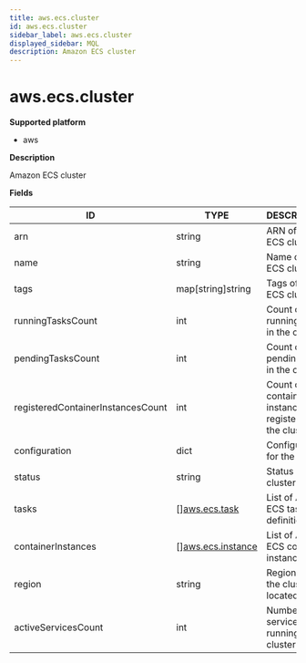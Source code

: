```yaml
---
title: aws.ecs.cluster
id: aws.ecs.cluster
sidebar_label: aws.ecs.cluster
displayed_sidebar: MQL
description: Amazon ECS cluster
---
```


# aws.ecs.cluster

**Supported platform**

- aws

**Description**

Amazon ECS cluster

**Fields**

| ID                                | TYPE                                              | DESCRIPTION                                            |
| --------------------------------- | ------------------------------------------------- | ------------------------------------------------------ |
| arn                               | string                                            | ARN of the ECS cluster                                 |
| name                              | string                                            | Name of the ECS cluster                                |
| tags                              | map[string]string                                 | Tags of the ECS cluster                                |
| runningTasksCount                 | int                                               | Count of running tasks in the cluster                  |
| pendingTasksCount                 | int                                               | Count of pending tasks in the cluster                  |
| registeredContainerInstancesCount | int                                               | Count of container instances registered to the cluster |
| configuration                     | dict                                              | Configuration for the cluster                          |
| status                            | string                                            | Status of the cluster                                  |
| tasks                             | &#91;&#93;[aws.ecs.task](aws.ecs.task.md)         | List of AWS ECS task definitions                       |
| containerInstances                | &#91;&#93;[aws.ecs.instance](aws.ecs.instance.md) | List of AWS ECS container instances                    |
| region                            | string                                            | Region where the cluster is located                    |
| activeServicesCount               | int                                               | Number of services running in the cluster              |
